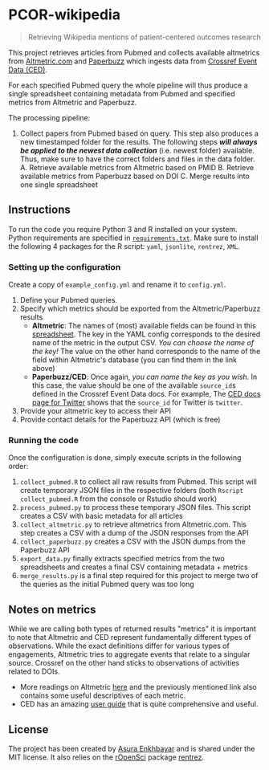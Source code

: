 # PCOR-wikipedia
> Retrieving Wikipedia mentions of patient-centered outcomes research

This project retrieves articles from Pubmed and collects available altmetrics from [Altmetric.com](https://www.altmetric.com/) and [Paperbuzz](http://paperbuzz.org/) which ingests data from [Crossref Event Data (CED)](https://www.crossref.org/services/event-data/).

For each specified Pubmed query the whole pipeline will thus produce a single spreadsheet containing metadata from Pubmed and specified metrics from Altmetric and Paperbuzz.

The processing pipeline:

1. Collect papers from Pubmed based on query. This step also produces a new timestamped folder for the results. The following steps _**will always be applied to the newest data collection**_ (i.e. newest folder) available. Thus, make sure to have the correct folders and files in the data folder.
   A. Retrieve available metrics from Altmetric based on PMID
   B. Retrieve available metrics from Paperbuzz based on DOI
   C. Merge results into one single spreadsheet

## Instructions

To run the code you require Python 3 and R installed on your system. Python requirements are specified in [`requirements.txt`](./requirements.txt). Make sure to install the following 4 packages for the R script: `yaml`, `jsonlite`, `rentrez`, `XML`.

### Setting up the configuration

Create a copy of `example_config.yml` and rename it to `config.yml`.

1. Define your Pubmed queries.
2. Specify which metrics should be exported from the Altmetric/Paperbuzz results
   - **Altmetric**: The names of (most) available fields can be found in this [spreadsheet](https://docs.google.com/spreadsheets/d/1ndVY8Q2LOaZO_P_HDmSQulagjeUrS250mAL2N5V8GvY/edit#gid=0). The key in the YAML config corresponds to the desired name of the metric in the output CSV. _You can choose the name of the key!_ The value on the other hand corresponds to the name of the field within Altmetric's database (you can find them in the link above)
   - **Paperbuzz/CED**: Once again, _you can name the key as you wish_. In this case, the value should be one of the available `source_id`s defined in the Crossref Event Data docs. For example, The [CED docs page for Twitter](https://www.eventdata.crossref.org/guide/sources/twitter/) shows that the `source_id` for Twitter is `twitter`. 
3. Provide your altmetric key to access their API
4. Provide contact details for the Paperbuzz API (which is free)

### Running the code

Once the configuration is done, simply execute scripts in the following order:

1. `collect_pubmed.R` to collect all raw results from Pubmed. This script will create temporary JSON files in the respective folders (both `Rscript collect_pubmed.R` from the console or Rstudio should work)
2. `process_pubmed.py` to process these temporary JSON files. This script creates a CSV with basic metadata for all articles
3. `collect_altmetric.py` to retrieve altmetrics from Altmetric.com. This step creates a CSV with a dump of the JSON responses from the API
4. `collect_paperbuzz.py` creates a CSV with the JSON dumps from the Paperbuzz API
5. `export_data.py` finally extracts specified metrics from the two spreadsheets and creates a final CSV containing metadata + metrics
6. `merge_results.py` is a final step required for this project to merge two of the queries as the initial Pubmed query was too long

## Notes on metrics

While we are calling both types of returned results "metrics" it is important to note that Altmetric and CED represent fundamentally different types of observations. While the exact definitions differ for various types of engagements, Altmetric tries to aggregate events that relate to a singular source. Crossref on the other hand sticks to observations of activities related to DOIs.

- More readings on Altmetric [here](https://api.altmetric.com/) and the previously mentioned link also contains some useful descriptives of each metric.
- CED has an amazing [user guide](https://www.eventdata.crossref.org/guide/index.html) that is quite comprehensive and useful.

## License 

The project has been created by [Asura Enkhbayar](github.com/bubblbu) and is shared under the MIT license. It also relies on the [rOpenSci](https://ropensci.org/) package [rentrez](https://cran.r-project.org/web/packages/rentrez/index.html).